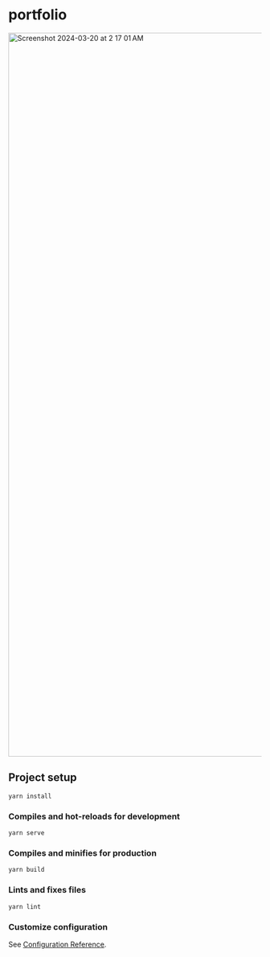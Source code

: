 # portfolio

<img width="1440" alt="Screenshot 2024-03-20 at 2 17 01 AM" src="https://github.com/d1vyanshu-kumar/Portfolio/assets/154233802/c2e1fb7d-3740-40af-b07c-90caf0c77c3e">


## Project setup
```
yarn install
```

### Compiles and hot-reloads for development
```
yarn serve
```

### Compiles and minifies for production
```
yarn build
```

### Lints and fixes files
```
yarn lint
```

### Customize configuration
See [Configuration Reference](https://cli.vuejs.org/config/).
